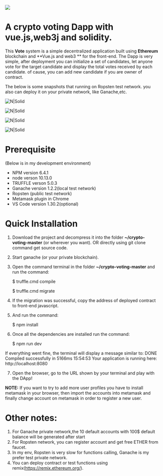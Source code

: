 [![][ButlerImage]][website] 


# A crypto voting Dapp with vue.js,web3j and solidity.

This **Vote** system is a simple decentralized application built using **Ethereum** blockchain and **Vue.js and web3 ** for the front-end. The Dapp is very simple, after deployment you can initialize a set of candidates, let anyone vote for the target candidate and display the total votes received by each candidate. of cause, you can add new candidate if you are owner of contract.

The below is some snapshots that running on Ropsten test network. you also can deploy it on your private network, like Ganache,etc.

![N|Solid](https://github.com/weixuan2008/crypto-voting-master/blob/master/static/images/contract.PNG)

![N|Solid](https://github.com/weixuan2008/crypto-voting-master/blob/master/static/images/Summary.PNG)

![N|Solid](https://github.com/weixuan2008/crypto-voting-master/blob/master/static/images/vote-2.PNG)

![N|Solid](https://github.com/weixuan2008/crypto-voting-master/blob/master/static/images/vote-3.PNG)


# Prerequisite 
(Below is in my development environment)
- NPM version 6.4.1
- node verson 10.13.0
- TRUFFLE verson 5.0.3
- Ganache version 1.2.2(local test network)
- Ropsten (public test network)
- Metamask plugin in Chrome
- VS Code version 1.30.2(optional)

# Quick Installation
1) Download the project and decompress it into the folder **~/crypto-voting-master** (or wherever you want). OR directly using git clone command get source code.
2) Start ganache (or your private blockchain).
3) Open the command terminal in the folder **~/crypto-voting-master** and run the command:

    $ truffle.cmd compile
    
    $ truffle.cmd migrate

4) If the migration was successful, copy the address of deployed contract to front-end javascript.
5) And run the command:

    $ npm install
    
6) Once all the dependencies are installed run the command:

    $ npm run dev

  If everything went fine, the terminal will display a message similar to:
  DONE  Compiled successfully in 5166ms           15:54:53
  Your application is running here: http://localhost:8080

7) Open the browser, go to the URL shown by your terminal and play with the DApp!

**NOTE:** If you want to try to add more user profiles you have to install metamask in your browser, then import the accounts into metamask and finally change account on metamask in order to register a new user.


# Other notes: 
   1. For Ganache private network,the 10 default accounts with 100$ default balance will be generated after start
   2. For Ropsten network, you can register account and get free ETHER from faucet.
   3. In my env, Ropsten is very slow for functions calling, Ganache is my prefer test private network.
   5. You can deploy contract or test functions using remix(https://remix.ethereum.org/).



[ButlerImage]: https://github.com/weixuan2008/crypto-voting-master/blob/master/static/images/logo.png
[website]: https://github.com/weixuan2008/crypto-voting-master
